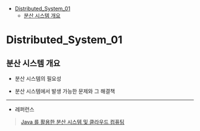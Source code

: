 - [Distributed\_System\_01](#distributed_system_01)
  - [분산 시스템 개요](#분산-시스템-개요)

# Distributed_System_01

## 분산 시스템 개요

- 분산 시스템의 필요성

- 분산 시스템에서 발생 가능한 문제와 그 해결책

---

- 레퍼런스

> [Java 를 활용한 분산 시스템 및 클라우드 컴퓨팅](https://www.udemy.com/course/java-distributed-system/)
